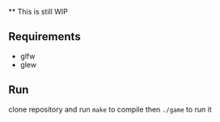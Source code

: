 ** This is still WIP
## Requirements
* glfw
* glew
## Run
clone repository and run ```make``` to compile
then ```./game``` to run it
